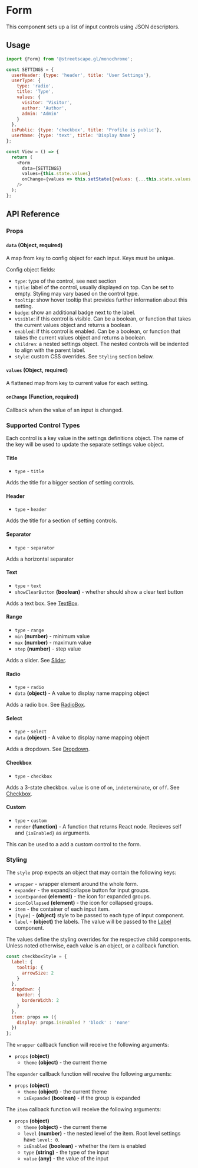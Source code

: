 # Form

This component sets up a list of input controls using JSON descriptors.

## Usage

```js
import {Form} from '@streetscape.gl/monochrome';

const SETTINGS = {
  userHeader: {type: 'header', title: 'User Settings'},
  userType: {
    type: 'radio',
    title: 'Type',
    values: {
      visitor: 'Visitor',
      author: 'Author',
      admin: 'Admin'
    }
  },
  isPublic: {type: 'checkbox', title: 'Profile is public'},
  userName: {type: 'text', title: 'Display Name'}
};

const View = () => {
  return (
    <Form
      data={SETTINGS}
      values={this.state.values}
      onChange={values => this.setState({values: {...this.state.values, ...values}})}
    />
  );
};
```

## API Reference

### Props

#### `data` (Object, required)

A map from key to config object for each input. Keys must be unique.

Config object fields:

- `type`: type of the control, see next section
- `title`: label of the control, usually displayed on top. Can be set to empty. Styling may vary
  based on the control type.
- `tooltip`: show hover tooltip that provides further information about this setting.
- `badge`: show an additional badge next to the label.
- `visible`: if this control is visible. Can be a boolean, or function that takes the current values
  object and returns a boolean.
- `enabled`: if this control is enabled. Can be a boolean, or function that takes the current values
  object and returns a boolean.
- `children`: a nested settings object. The nested controls will be indented to align with the
  parent label.
- `style`: custom CSS overrides. See `Styling` section below.

#### `values` (Object, required)

A flattened map from key to current value for each setting.

#### `onChange` (Function, required)

Callback when the value of an input is changed.

### Supported Control Types

Each control is a key value in the settings definitions object. The name of the key will be used to
update the separate settings value object.

#### Title

- `type` - `title`

Adds the title for a bigger section of setting controls.

#### Header

- `type` - `header`

Adds the title for a section of setting controls.

#### Separator

- `type` - `separator`

Adds a horizontal separator

#### Text

- `type` - `text`
- `showClearButton` **(boolean)** - whether should show a clear text button

Adds a text box. See [TextBox](../shared/text-box/README.md).

#### Range

- `type` - `range`
- `min` **(number)** - minimum value
- `max` **(number)** - maximum value
- `step` **(number)** - step value

Adds a slider. See [Slider](../shared/slider/README.md).

#### Radio

- `type` - `radio`
- `data` **(object)** - A value to display name mapping object

Adds a radio box. See [RadioBox](../shared/radio-box/README.md).

#### Select

- `type` - `select`
- `data` **(object)** - A value to display name mapping object

Adds a dropdown. See [Dropdown](../shared/dropdown/README.md).

#### Checkbox

- `type` - `checkbox`

Adds a 3-state checkbox. `value` is one of `on`, `indeterminate`, or `off`. See
[Checkbox](../shared/checkbox/README.md).

#### Custom

- `type` - `custom`
- `render` **(function)** - A function that returns React node. Recieves self and `{isEnabled}` as
  arguments.

This can be used to a add a custom control to the form.

### Styling

The `style` prop expects an object that may contain the following keys:

- `wrapper` - wrapper element around the whole form.
- `expander` - the expand/collapse button for input groups.
- `iconExpanded` **(element)** - the icon for expanded groups.
- `iconCollapsed` **(element)** - the icon for collapsed groups.
- `item` - the container of each input item.
- `[type]` - **(object)** style to be passed to each type of input component.
- `label` - **(object)** the labels. The value will be passed to the
  [Label](../shared/label/README.md) component.

The values define the styling overrides for the respective child components. Unless noted otherwise,
each value is an object, or a callback function.

```jsx
const checkboxStyle = {
  label: {
    tooltip: {
      arrowSize: 2
    }
  },
  dropdown: {
    border: {
      borderWidth: 2
    }
  },
  item: props => ({
    display: props.isEnabled ? 'block' : 'none'
  })
};
```

The `wrapper` callback function will receive the following arguments:

- `props` **(object)**
  - `theme` **(object)** - the current theme

The `expander` callback function will receive the following arguments:

- `props` **(object)**
  - `theme` **(object)** - the current theme
  - `isExpanded` **(boolean)** - if the group is expanded

The `item` callback function will receive the following arguments:

- `props` **(object)**
  - `theme` **(object)** - the current theme
  - `level` **(number)** - the nested level of the item. Root level settings have `level: 0`.
  - `isEnabled` **(boolean)** - whether the item is enabled
  - `type` **(string)** - the type of the input
  - `value` **(any)** - the value of the input
